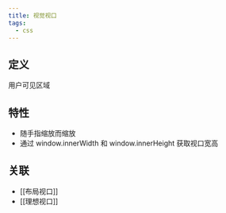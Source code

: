 ```yaml
---
title: 视觉视口
tags:
  - css
---
```

## 定义

用户可见区域

## 特性

- 随手指缩放而缩放
- 通过 window.innerWidth 和 window.innerHeight 获取视口宽高 

## 关联

- [[布局视口]]
- [[理想视口]]